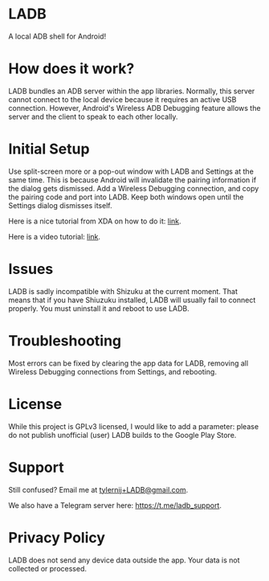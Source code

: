 # LADB

A local ADB shell for Android!

# How does it work?

LADB bundles an ADB server within the app libraries. Normally, this server cannot connect to the local device because it
requires an active USB connection. However, Android's Wireless ADB Debugging feature allows the server and the client to
speak to each other locally.

# Initial Setup

Use split-screen more or a pop-out window with LADB and Settings at the same time. This is because Android will
invalidate the pairing information if the dialog gets dismissed. Add a Wireless Debugging connection, and copy the
pairing code and port into LADB. Keep both windows open until the Settings dialog dismisses itself.

Here is a nice tutorial from XDA on how to do it: [link](https://www.xda-developers.com/debloat-your-phone-run-adb-shell-commands-no-root-no-pc/).

Here is a video tutorial: [link](https://www.youtube.com/shorts/v7hT6rMYqh4).

# Issues

LADB is sadly incompatible with Shizuku at the current moment. That means that if you have Shiuzuku installed, LADB will
usually fail to connect properly. You must uninstall it and reboot to use LADB.

# Troubleshooting

Most errors can be fixed by clearing the app data for LADB, removing all Wireless Debugging connections from Settings,
and rebooting.

# License

While this project is GPLv3 licensed, I would like to add a parameter: please do not publish unofficial (user) LADB
builds to the Google Play Store.

# Support

Still confused? Email me at tylernij+LADB@gmail.com.

We also have a Telegram server here: https://t.me/ladb_support.

# Privacy Policy

LADB does not send any device data outside the app. Your data is not collected or processed.
